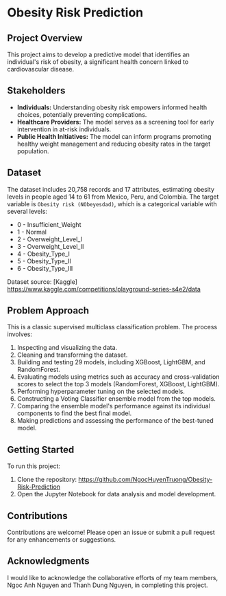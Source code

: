 # **Obesity Risk Prediction**

## **Project Overview**
This project aims to develop a predictive model that identifies an individual's risk of obesity, a significant health concern linked to cardiovascular disease.

## **Stakeholders**
- **Individuals:** Understanding obesity risk empowers informed health choices, potentially preventing complications.
- **Healthcare Providers:** The model serves as a screening tool for early intervention in at-risk individuals.
- **Public Health Initiatives:** The model can inform programs promoting healthy weight management and reducing obesity rates in the target population.

## **Dataset**
The dataset includes 20,758 records and 17 attributes, estimating obesity levels in people aged 14 to 61 from Mexico, Peru, and Colombia.
The target variable is `Obesity risk (NObeyesdad)`, which is a categorical variable with several levels:
- 0 - Insufficient_Weight
- 1 - Normal
- 2 - Overweight_Level_I
- 3 - Overweight_Level_II
- 4 - Obesity_Type_I
- 5 - Obesity_Type_II
- 6 - Obesity_Type_III

Dataset source: [Kaggle] https://www.kaggle.com/competitions/playground-series-s4e2/data

## **Problem Approach**
This is a classic supervised multiclass classification problem. The process involves:
1. Inspecting and visualizing the data.
2. Cleaning and transforming the dataset.
3. Building and testing 29 models, including XGBoost, LightGBM, and RandomForest.
4. Evaluating models using metrics such as accuracy and cross-validation scores to select the top 3 models (RandomForest, XGBoost, LightGBM).
5. Performing hyperparameter tuning on the selected models.
6. Constructing a Voting Classifier ensemble model from the top models.
7. Comparing the ensemble model's performance against its individual components to find the best final model.
8. Making predictions and assessing the performance of the best-tuned model.

## **Getting Started**
To run this project:
1. Clone the repository: https://github.com/NgocHuyenTruong/Obesity-Risk-Prediction
2. Open the Jupyter Notebook for data analysis and model development.

## **Contributions**
Contributions are welcome! Please open an issue or submit a pull request for any enhancements or suggestions.

## **Acknowledgments**
I would like to acknowledge the collaborative efforts of my team members, Ngoc Anh Nguyen and Thanh Dung Nguyen, in completing this project.


